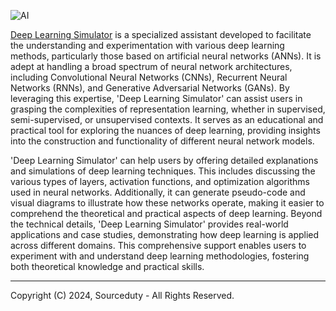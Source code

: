 ![AI](https://github.com/sourceduty/Deep_Learning_Simulator/assets/123030236/d5cd5dc5-fdfa-45e1-a4ce-5f017ab10dfe)

[Deep Learning Simulator](https://chat.openai.com/g/g-PaJTxQKRT-deep-learning-simulator) is a specialized assistant developed to facilitate the understanding and experimentation with various deep learning methods, particularly those based on artificial neural networks (ANNs). It is adept at handling a broad spectrum of neural network architectures, including Convolutional Neural Networks (CNNs), Recurrent Neural Networks (RNNs), and Generative Adversarial Networks (GANs). By leveraging this expertise, 'Deep Learning Simulator' can assist users in grasping the complexities of representation learning, whether in supervised, semi-supervised, or unsupervised contexts. It serves as an educational and practical tool for exploring the nuances of deep learning, providing insights into the construction and functionality of different neural network models.

'Deep Learning Simulator' can help users by offering detailed explanations and simulations of deep learning techniques. This includes discussing the various types of layers, activation functions, and optimization algorithms used in neural networks. Additionally, it can generate pseudo-code and visual diagrams to illustrate how these networks operate, making it easier to comprehend the theoretical and practical aspects of deep learning. Beyond the technical details, 'Deep Learning Simulator' provides real-world applications and case studies, demonstrating how deep learning is applied across different domains. This comprehensive support enables users to experiment with and understand deep learning methodologies, fostering both theoretical knowledge and practical skills.

***

Copyright (C) 2024, Sourceduty - All Rights Reserved.
